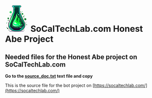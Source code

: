 # ![SoCalTechLab.com](./sctl_small.png) SoCalTechLab.com Honest Abe Project

## Needed files for the Honest Abe project on SoCalTechLab.com

**Go to the [source_doc.txt](./source_doc.txt) text file and copy**

This is the source file for the bot project on [https://socaltechlab.com/](https://socaltechlab.com/)
